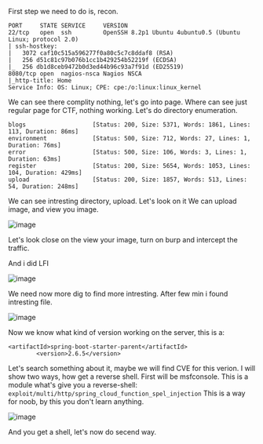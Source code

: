 First step we need to do is, recon.
```
PORT     STATE SERVICE     VERSION
22/tcp   open  ssh         OpenSSH 8.2p1 Ubuntu 4ubuntu0.5 (Ubuntu Linux; protocol 2.0)
| ssh-hostkey: 
|   3072 caf10c515a596277f0a80c5c7c8ddaf8 (RSA)
|   256 d51c81c97b076b1cc1b429254b52219f (ECDSA)
|_  256 db1d8ceb9472b0d3ed44b96c93a7f91d (ED25519)
8080/tcp open  nagios-nsca Nagios NSCA
|_http-title: Home
Service Info: OS: Linux; CPE: cpe:/o:linux:linux_kernel
```
We can see there complity nothing, let's go into page. Where can see just regular page for CTF, nothing working. Let's do directory enumeration.
```
blogs                   [Status: 200, Size: 5371, Words: 1861, Lines: 113, Duration: 86ms]
environment             [Status: 500, Size: 712, Words: 27, Lines: 1, Duration: 76ms]
error                   [Status: 500, Size: 106, Words: 3, Lines: 1, Duration: 63ms]
register                [Status: 200, Size: 5654, Words: 1053, Lines: 104, Duration: 429ms]
upload                  [Status: 200, Size: 1857, Words: 513, Lines: 54, Duration: 248ms]
```
We can see intresting directory, upload. Let's look on it
We can upload image, and view you image. 

![image](https://github.com/Anogota/Inject/assets/143951834/f371f176-25eb-4390-9715-0663d030e8d4)

Let's look close on the view your image, turn on burp and intercept the traffic.

And i did LFI

![image](https://github.com/Anogota/Inject/assets/143951834/64cfc9f5-d46c-42d3-acc4-e20bb34b8907)

We need now more dig to find more intresting. After few min i found intresting file.

![image](https://github.com/Anogota/Inject/assets/143951834/233e0643-5063-4d94-9769-84b606fa3604)

Now we know what kind of version working on the server, this is a:
```
<artifactId>spring-boot-starter-parent</artifactId>
		<version>2.6.5</version>
```
Let's search something about it, maybe we will find CVE for this verion.
I will show two ways, how get a reverse shell.
First will be msfconsole. This is a module what's give you a reverse-shell: ```exploit/multi/http/spring_cloud_function_spel_injection``` This is a way for noob, by this you don't learn anything.

![image](https://github.com/Anogota/Inject/assets/143951834/747fb917-4fd0-4e6d-b177-8960e5ca1ce1)

And you get a shell, let's now do secend way.
